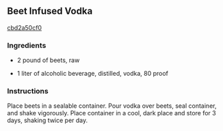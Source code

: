 ## Beet Infused Vodka

[cbd2a50cf0](http://allrecipes.com/recipe/beet-infused-vodka/)

### Ingredients

 - 2 pound of beets, raw

 - 1 liter of alcoholic beverage, distilled, vodka, 80 proof

### Instructions

Place beets in a sealable container. Pour vodka over beets, seal container, and shake vigorously. Place container in a cool, dark place and store for 3 days, shaking twice per day.